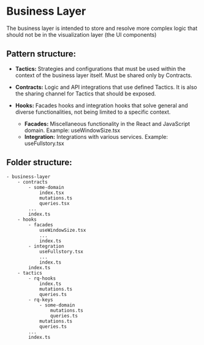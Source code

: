 # Business Layer

The business layer is intended to store and resolve more complex logic that should not be in the visualization layer (the UI components)

## Pattern structure:

- **Tactics:** Strategies and configurations that must be used within the context of the business layer itself. Must be shared only by Contracts.

- **Contracts:** Logic and API integrations that use defined Tactics. It is also the sharing channel for Tactics that should be exposed.

- **Hooks:** Facades hooks and integration hooks that solve general and diverse functionalities, not being limited to a specific context.
    - **Facades:** Miscellaneous functionality in the React and JavaScript domain. Example: useWindowSize.tsx
    - **Integration:** Integrations with various services. Example: useFullstory.tsx

## Folder structure:
``` 
- business-layer
    - contracts
        - some-domain
            index.tsx
            mutations.ts
            queries.tsx
        ...
        index.ts
    - hooks
        - facades
            useWindowSize.tsx
            ...
            index.ts
        - integration
            useFullstory.tsx
            ...
            index.ts
        index.ts
    - tactics
        - rq-hooks
            index.ts
            mutations.ts
            queries.ts
        - rq-keys
            - some-domain
                mutations.ts
                queries.ts
            mutations.ts
            queries.ts
        ...
        index.ts
```